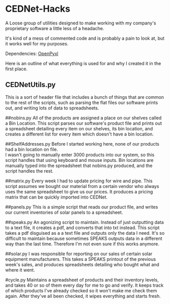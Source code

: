 # CEDNet-Hacks
A Loose group of utilities designed to make working with my company's proprietary software a little less of a headache.

It's kind of a mess of commented code and is probably a pain to look at, but it works well for my purposes.

Dependencies: [OpenPyxl](https://pypi.python.org/pypi/openpyxl)

Here is an outline of what everything is used for and why I created it in the first place.

## CEDNetUtils.py
This is a sort of header file that includes a bunch of things that are common to the rest of the scripts, such as parsing
the flat files our software prints out, and writing lots of data to spreadsheets.

##nobins.py
All of the products are assigned a place on our shelves called a Bin Location.  This script parses our software's
product file and prints out a spreadsheet detailing every item on our shelves, its bin location, and creates a different 
list for every item which doesn't have a bin location.  

##ShelfAddresses.py
Before I started working here, none of our products had a bin location on file.  
I wasn't going to manually enter 3000 products into our system, so this script handles that using keyboard and mouse inputs.
Bin locations are manually typed into the spreadsheet that nobins.py produced, and the script handles the rest.

##matrix.py
Every week I had to update pricing for wire and pipe.  This script assumes we bought our material from a certain vendor who always uses
the same spreadsheet to give us our prices.  It produces a pricing matrix that can be quickly imported into CEDNet.

##panels.py
This is a simple script that reads our product file, and writes our current inventories of solar panels to a spreadsheet.

##speaks.py
An agonizing script to maintain. Instead of just outputting data to a text file, it creates a pdf, and converts that into txt instead. 
This script takes a pdf disguised as a a text file and outputs only the data I need.  It's so difficult to maintain because sometimes 
SPEAKS outputs data in a different way than the last time. Therefore I'm not even sure if this works anymore.

##solar.py
I was responsible for reporting on our sales of certain solar equipment manufacturers.  This takes a SPEAKS printout of the previous 
week's sales, and produces spreadsheets detailing who bought what and where it went.  

#cycle.py
Maintains a spreadsheet of products and their inventory levels, and takes 40 or so of them every day for me to go and verify.
It keeps track of which products I've already checked so it won't make me check them again.  After they've all been checked, it wipes everything and starts fresh.
